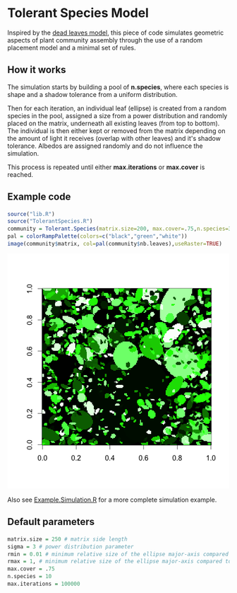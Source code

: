 Tolerant Species Model
============================================

Inspired by the [dead leaves model](http://scholar.google.ca/scholar?hl=en&q=dead+leaves+model&btnG=&as_sdt=1%2C5&as_sdtp=), this piece of code simulates geometric aspects of plant community assembly through the use of a random placement model and a minimal set of rules.

How it works
---------------------------------------------

The simulation starts by building a pool of **n.species**, where each species is shape and a shadow tolerance from a uniform distribution.

Then for each iteration, an individual leaf (ellipse) is created from a random species in the pool, assigned a size from a power distribution and randomly placed on the matrix, underneath all existing leaves (from top to bottom). The individual is then either kept or removed from the matrix depending on the amount of light it receives (overlap with other leaves) and it's shadow tolerance. Albedos are assigned randomly and do not influence the simulation.

This process is repeated until either **max.iterations** or **max.cover** is reached.

Example code
---------------------------------------------
```R
source("lib.R")
source("TolerantSpecies.R")
community = Tolerant.Species(matrix.size=200, max.cover=.75,n.species=3)
pal = colorRampPalette(colors=c("black","green","white"))
image(community$matrix, col=pal(community$nb.leaves),useRaster=TRUE)
```

![](https://raw.githubusercontent.com/cmartin/TolerantSpecies/master/Example.png)

Also see [Example.Simulation.R](https://github.com/cmartin/TolerantSpecies/blob/master/Example.Simulation.R) for a more complete simulation example.

Default parameters
-------------------------------
```R
matrix.size = 250 # matrix side length
sigma = 3 # power distribution parameter
rmin = 0.01 # minimum relative size of the ellipse major-axis compared to the matrix
rmax = 1, # minimum relative size of the ellipse major-axis compared to the matrix
max.cover = .75
n.species = 10
max.iterations = 100000
```
